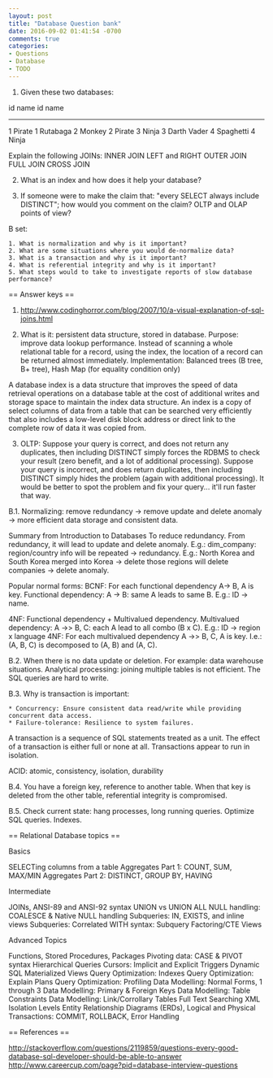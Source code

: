 ```yaml
---
layout: post
title: "Database Question bank"
date: 2016-09-02 01:41:54 -0700
comments: true
categories: 
- Questions
- Database
- TODO
---
```


1. Given these two databases:

id name id name 
-- ---- -- ---- 
1 Pirate 1 Rutabaga 
2 Monkey 2 Pirate 
3 Ninja 3 Darth Vader 
4 Spaghetti 4 Ninja

Explain the following JOINs:
INNER JOIN
LEFT and RIGHT OUTER JOIN
FULL JOIN
CROSS JOIN

2. What is an index and how does it help your database?

3. If someone were to make the claim that: "every SELECT always include DISTINCT"; how would you comment on the claim?
OLTP and OLAP points of view?

B set:

	1. What is normalization and why is it important?
	2. What are some situations where you would de-normalize data?
	3. What is a transaction and why is it important?
	4. What is referential integrity and why is it important?
	5. What steps would to take to investigate reports of slow database performance?


== Answer keys ==

1. http://www.codinghorror.com/blog/2007/10/a-visual-explanation-of-sql-joins.html

2. What is it: persistent data structure, stored in database.
Purpose: improve data lookup performance. Instead of scanning a whole relational table for a record, using the index, the location of a record can be returned almost immediately.
Implementation: Balanced trees (B tree, B+ tree), Hash Map (for equality condition only)

A database index is a data structure that improves the speed of data retrieval operations on a database table at the cost of additional writes and storage space to maintain the index data structure.
An index is a copy of select columns of data from a table that can be searched very efficiently that also includes a low-level disk block address or direct link to the complete row of data it was copied from.

3. OLTP: Suppose your query is correct, and does not return any duplicates, then including DISTINCT simply forces the RDBMS to check your result (zero benefit, and a lot of additional processing).
Suppose your query is incorrect, and does return duplicates, then including DISTINCT simply hides the problem (again with additional processing). It would be better to spot the problem and fix your query... it'll run faster that way.


B.1. Normalizing: remove redundancy -> remove update and delete anomaly -> more efficient data storage and consistent data.

Summary from Introduction to Databases
To reduce redundancy. From redundancy, it will lead to update and delete anomaly.
E.g.: dim_company: region/country info will be repeated -> redundancy.
E.g.: North Korea and South Korea merged into Korea -> delete those regions will delete companies -> delete anomaly.

Popular normal forms:
BCNF: For each functional dependency A-> B, A is key.
Functional dependency: A -> B: same A leads to same B. E.g.: ID -> name.

4NF: Functional dependency + Multivalued dependency.
Multivalued dependency: A ->> B, C: each A lead to all combo (B x C). E.g.: ID -> region x language
4NF: For each multivalued dependency A ->> B, C, A is key. I.e.: (A, B, C) is decomposed to (A, B) and (A, C).

B.2. When there is no data update or deletion. For example: data warehouse situations.
Analytical processing: joining multiple tables is not efficient. The SQL queries are hard to write.

B.3. Why is transaction is important:

	* Concurrency: Ensure consistent data read/write while providing concurrent data access.
	* Failure-tolerance: Resilience to system failures.

A transaction is a sequence of SQL statements treated as a unit. The effect of a transaction is either full or none at all.
Transactions appear to run in isolation.

ACID: atomic, consistency, isolation, durability

B.4. You have a foreign key, reference to another table.
When that key is deleted from the other table, referential integrity is compromised. 

B.5. Check current state: hang processes, long running queries.
Optimize SQL queries.
Indexes.

== Relational Database topics ==

Basics

SELECTing columns from a table
Aggregates Part 1: COUNT, SUM, MAX/MIN
Aggregates Part 2: DISTINCT, GROUP BY, HAVING

Intermediate

JOINs, ANSI-89 and ANSI-92 syntax
UNION vs UNION ALL
NULL handling: COALESCE & Native NULL handling
Subqueries: IN, EXISTS, and inline views
Subqueries: Correlated
WITH syntax: Subquery Factoring/CTE
Views

Advanced Topics

Functions, Stored Procedures, Packages
Pivoting data: CASE & PIVOT syntax
Hierarchical Queries
Cursors: Implicit and Explicit
Triggers
Dynamic SQL
Materialized Views
Query Optimization: Indexes
Query Optimization: Explain Plans
Query Optimization: Profiling
Data Modelling: Normal Forms, 1 through 3
Data Modelling: Primary & Foreign Keys
Data Modelling: Table Constraints
Data Modelling: Link/Corrollary Tables
Full Text Searching
XML
Isolation Levels
Entity Relationship Diagrams (ERDs), Logical and Physical
Transactions: COMMIT, ROLLBACK, Error Handling

== References ==

http://stackoverflow.com/questions/2119859/questions-every-good-database-sql-developer-should-be-able-to-answer
http://www.careercup.com/page?pid=database-interview-questions

